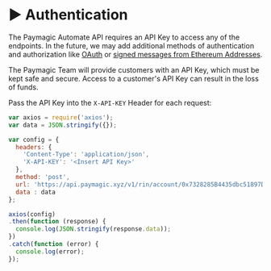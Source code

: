 # ▶ Authentication

The Paymagic Automate API requires an API Key to access any of the endpoints. In the future, we may add additional methods of authentication and authorization like [OAuth](https://oauth.net) or [signed messages from Ethereum Addresses](https://login.xyz).

The Paymagic Team will provide customers with an API Key, which must be kept safe and secure. Access to a customer's API Key can result in the loss of funds.

Pass the API Key into the `X-API-KEY` Header for each request:

```javascript
var axios = require('axios');
var data = JSON.stringify({});

var config = {
  headers: { 
    'Content-Type': 'application/json', 
    'X-API-KEY': '<Insert API Key>'
  },
  method: 'post',
  url: 'https://api.paymagic.xyz/v1/rin/account/0x7328285B4435dbc51897DC2d900D21707d14253e/payout/disperse',
  data : data
};

axios(config)
.then(function (response) {
  console.log(JSON.stringify(response.data));
})
.catch(function (error) {
  console.log(error);
});

```
